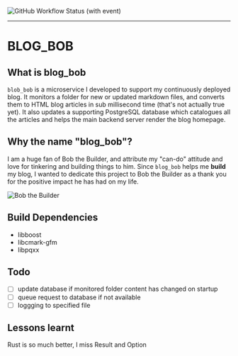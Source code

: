 ![GitHub Workflow Status (with event)](https://img.shields.io/github/actions/workflow/status/HugoBde/blog_bob/build-test.yml)

---

# BLOG_BOB

## What is blog_bob
`blob_bob` is a microservice I developed to support my continuously deployed blog. It monitors a folder for new or updated markdown files, and converts them to HTML blog articles in sub millisecond time (that's not actually true yet). It also updates a supporting PostgreSQL database which catalogues all the articles and helps the main backend server render the blog homepage.

## Why the name "blog_bob"?
I am a huge fan of Bob the Builder, and attribute my "can-do" attitude and love for tinkering and building things to him. Since `blog_bob` helps me **build** my blog, I wanted to dedicate this project to Bob the Builder as a thank you for the positive impact he has had on my life.

![Bob the Builder](https://upload.wikimedia.org/wikipedia/en/thumb/c/c5/Bob_the_builder.jpg/220px-Bob_the_builder.jpg)

## Build Dependencies
- libboost
- libcmark-gfm
- libpqxx

## Todo
- [ ] update database if monitored folder content has changed on startup
- [ ] queue request to database if not available
- [ ] loggging to specified file

## Lessons learnt
Rust is so much better, I miss Result and Option